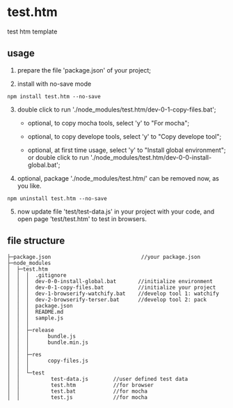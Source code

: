﻿# test.htm
test htm template

## usage

1. prepare the file 'package.json' of your project;

2. install with no-save mode
```
npm install test.htm --no-save
```

3. double click to run './node_modules/test.htm/dev-0-1-copy-files.bat';

	* optional, to copy mocha tools, select 'y' to "For mocha";
	
	* optional, to copy develope tools, select 'y' to "Copy develope tool";
	
	* optional, at first time usage, select 'y' to "Install global environment";
		or double click to run './node_modules/test.htm/dev-0-0-install-global.bat';

4. optional, package './node_modules/test.htm/' can be removed now, as you like.
```
npm uninstall test.htm --no-save
```

5. now update file 'test/test-data.js' in your project with your code,
	and open page 'test/test.htm' to test in browsers.


## file structure

```
├─package.json                             //your package.json
├─node_modules
│  ├─test.htm
│  │  │  .gitignore
│  │  │  dev-0-0-install-global.bat       //initialize environment
│  │  │  dev-0-1-copy-files.bat           //initialize your project
│  │  │  dev-1-browserify-watchify.bat    //develop tool 1: watchify
│  │  │  dev-2-browserify-terser.bat      //develop tool 2: pack
│  │  │  package.json
│  │  │  README.md
│  │  │  sample.js
│  │  │
│  │  ├─release
│  │  │      bundle.js
│  │  │      bundle.min.js
│  │  │
│  │  ├─res
│  │  │      copy-files.js
│  │  │
│  │  └─test
│  │          test-data.js        //user defined test data
│  │          test.htm            //for browser
│  │          test.bat            //for mocha
│  │          test.js             //for mocha
```

